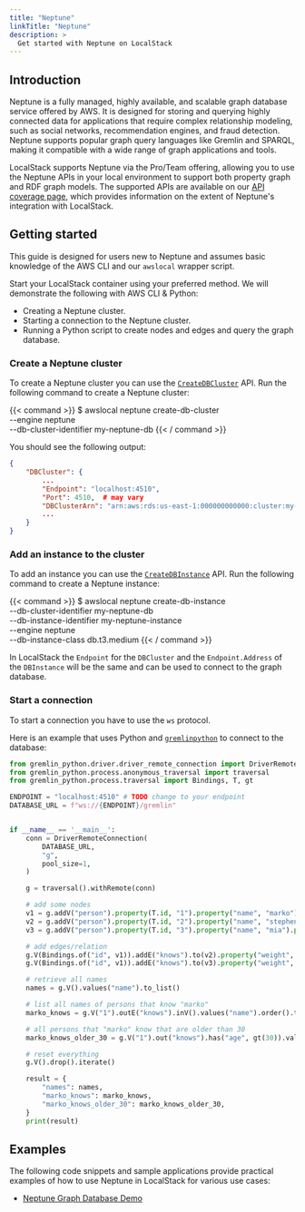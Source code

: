 ```yaml
---
title: "Neptune"
linkTitle: "Neptune"
description: >
  Get started with Neptune on LocalStack
---
```


## Introduction

Neptune is a fully managed, highly available, and scalable graph database service offered by AWS. 
It is designed for storing and querying highly connected data for applications that require complex relationship modeling, such as social networks, recommendation engines, and fraud detection.
Neptune supports popular graph query languages like Gremlin and SPARQL, making it compatible with a wide range of graph applications and tools.

LocalStack supports Neptune via the Pro/Team offering, allowing you to use the Neptune APIs in your local environment  to support both property graph and RDF graph models.
The supported APIs are available on our [API coverage page](https://docs.localstack.cloud/references/coverage/coverage_neptune/), which provides information on the extent of Neptune's integration with LocalStack.

## Getting started

This guide is designed for users new to Neptune and assumes basic knowledge of the AWS CLI and our `awslocal` wrapper script. 

Start your LocalStack container using your preferred method. We will demonstrate the following with AWS CLI & Python:

- Creating a Neptune cluster.
- Starting a connection to the Neptune cluster.
- Running a Python script to create nodes and edges and query the graph database.

### Create a Neptune cluster

To create a Neptune cluster you can use the [`CreateDBCluster`](https://docs.aws.amazon.com/neptune/latest/userguide/api-clusters.html#CreateDBCluster) API. 
Run the following command to create a Neptune cluster:

{{< command >}}
$ awslocal neptune create-db-cluster \
    --engine neptune \
    --db-cluster-identifier my-neptune-db
{{< / command >}}

You should see the following output:

```json
{
    "DBCluster": {
        ...
        "Endpoint": "localhost:4510",
        "Port": 4510,  # may vary
        "DBClusterArn": "arn:aws:rds:us-east-1:000000000000:cluster:my-neptune-db",
        ...
    }
}
```

### Add an instance to the cluster

To add an instance you can use the [`CreateDBInstance`](https://docs.aws.amazon.com/neptune/latest/userguide/api-instances.html#CreateDBInstance) API. 
Run the following command to create a Neptune instance:

{{< command >}}
$ awslocal neptune create-db-instance \
    --db-cluster-identifier my-neptune-db \
    --db-instance-identifier my-neptune-instance \
    --engine neptune \
    --db-instance-class db.t3.medium
{{< / command >}}

In LocalStack the `Endpoint` for the `DBCluster` and the `Endpoint.Address` of the `DBInstance` will be the same and can be used to connect to the graph database.

### Start a connection

To start a connection you have to use the `ws` protocol.

Here is an example that uses Python and [`gremlinpython`](https://pypi.org/project/gremlinpython/) to connect to the database:

```python
from gremlin_python.driver.driver_remote_connection import DriverRemoteConnection
from gremlin_python.process.anonymous_traversal import traversal
from gremlin_python.process.traversal import Bindings, T, gt

ENDPOINT = "localhost:4510" # TODO change to your endpoint
DATABASE_URL = f"ws://{ENDPOINT}/gremlin"


if __name__ == '__main__':
    conn = DriverRemoteConnection(
        DATABASE_URL,
        "g",
        pool_size=1,
    )

    g = traversal().withRemote(conn)

    # add some nodes
    v1 = g.addV("person").property(T.id, "1").property("name", "marko").property("age", 29).next()
    v2 = g.addV("person").property(T.id, "2").property("name", "stephen").property("age", 33).next()
    v3 = g.addV("person").property(T.id, "3").property("name", "mia").property("age", 30).next()

    # add edges/relation
    g.V(Bindings.of("id", v1)).addE("knows").to(v2).property("weight", 0.75).iterate()
    g.V(Bindings.of("id", v1)).addE("knows").to(v3).property("weight", 0.85).iterate()

    # retrieve all names
    names = g.V().values("name").to_list()

    # list all names of persons that know "marko"
    marko_knows = g.V("1").outE("knows").inV().values("name").order().to_list()

    # all persons that "marko" know that are older than 30
    marko_knows_older_30 = g.V("1").out("knows").has("age", gt(30)).values("name").to_list()

    # reset everything
    g.V().drop().iterate()

    result = {
        "names": names,
        "marko_knows": marko_knows,
        "marko_knows_older_30": marko_knows_older_30,
    }
    print(result)
```

## Examples 

The following code snippets and sample applications provide practical examples of how to use Neptune in LocalStack for various use cases:

- [Neptune Graph Database Demo](hhttps://github.com/localstack/localstack-pro-samples/tree/master/neptune-graph-db)

